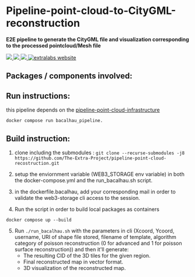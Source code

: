 # Pipeline-point-cloud-to-CityGML-reconstruction

**E2E pipeline to generate the CityGML file and visualization corresponding to the processed pointcloud/Mesh file** 

<p align="left">
    <a href="https://github.com/https://github.com/The-Extra-Project/pipeline-point-cloud-recostruction.git/LICENSE.md" alt="License">
        <img src="https://img.shields.io/badge/license-MIT-green" />
    </a>
    <a href="https://github.com/The-Extra-Project/pipeline-point-cloud-recostruction/releases/" alt="Release">
        <img src="https://img.shields.io/github/v/release/The-Extra-Project/pipeline-point-cloud-recostruction?display_name=tag" />
    </a>
    <a href="https://github.com/The-Extra-Project/pipeline-point-cloud-recostruction/actions/workflows/build.yml" alt="Tests">
        <img src="https://github.com/The-Extra-Project/pipeline-point-cloud-recostruction/actions/workflows/build.yml/badge.svg" />
    </a>
    <a href="https://extralabs.xyz/">
        <img alt="extralabs website" src="https://img.shields.io/badge/website-extralabs.xyz-green">
    </a>
</p>

## Packages / components involved: 


## Run instructions: 


this pipeline depends on the [pipeline-point-cloud-infrastructure]()

```
docker compose run bacalhau_pipeline. 

```

## Build instruction: 


1. clone including the submodules : `git clone --recurse-submodules -j8 https://github.com/The-Extra-Project/pipeline-point-cloud-recostruction.git`

2. setup the enviornment variable (WEB3_STORAGE env variable) in both the docker-compose.yml and the run_bacalhau.sh script.


3. in the dockerfile.bacalhau, add your corresponding mail in order to validate the web3-storage cli access to the session.

4. Run the script in order to build local packages as containers 
```
docker compose up --build 
```

5. Run `./run_bacalhau.sh` with the parameters in cli (Xcoord, Ycoord, username, URI of shape file stored, filename of template, algorithm category of poisson reconstruction (0 for advanced and 1 for poisson surface reconstruction)) and then it'll generate:
    - The resulting CID of the 3D tiles for the given region.
    - Final reconstructed map in vector format.
    - 3D visualization of the reconstructed map.

